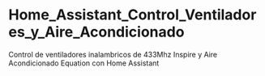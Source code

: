 # Home_Assistant_Control_Ventiladores_y_Aire_Acondicionado
 Control de ventiladores inalambricos de 433Mhz  Inspire y Aire Acondicionado Equation con Home Assistant
